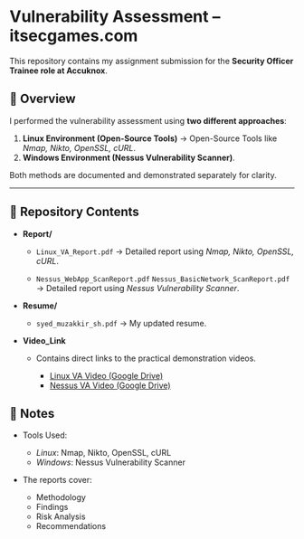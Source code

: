 
# Vulnerability Assessment – itsecgames.com

This repository contains my assignment submission for the **Security Officer Trainee role at Accuknox**.

## 📌 Overview

I performed the vulnerability assessment using **two different approaches**:

1. **Linux Environment (Open-Source Tools)** → Open-Source Tools like *Nmap, Nikto, OpenSSL, cURL*.
2. **Windows Environment (Nessus Vulnerability Scanner)**.

Both methods are documented and demonstrated separately for clarity.

---

## 📂 Repository Contents

* **Report/**

  * `Linux_VA_Report.pdf` → Detailed report using *Nmap, Nikto, OpenSSL, cURL*.

  * `Nessus_WebApp_ScanReport.pdf`
    `Nessus_BasicNetwork_ScanReport.pdf`
    → Detailed report using *Nessus Vulnerability Scanner*.

* **Resume/**

  * `syed_muzakkir_sh.pdf` → My updated resume.

* **Video_Link**

  * Contains direct links to the practical demonstration videos.

    * [Linux VA Video (Google Drive)](https://drive.google.com/file/d/1pFnhh022vOTPhVPnoRT_ovLZhETL08Gd/view?usp=sharing)
    * [Nessus VA Video (Google Drive)](https://drive.google.com/file/d/1-Prlv_nuJc29zD9kBjskqQNVMcDoz1X8/view?usp=sharing)


## 📝 Notes

* Tools Used:

  * *Linux*: Nmap, Nikto, OpenSSL, cURL
  * *Windows*: Nessus Vulnerability Scanner
* The reports cover:

  * Methodology
  * Findings
  * Risk Analysis
  * Recommendations

